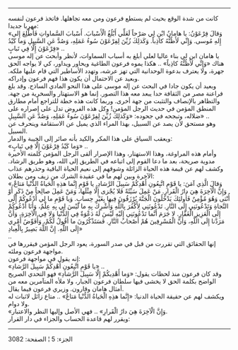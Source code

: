------------------------------------------------------------------------

كانت من شدة الوقع بحيث لم يستطع فرعون ومن معه تجاهلها. فاتخذ فرعون لنفسه
مهربا جديدا:  
«وَقالَ فِرْعَوْنُ: يا هامانُ ابْنِ لِي صَرْحاً لَعَلِّي أَبْلُغُ الْأَسْبابَ. أَسْبابَ السَّماواتِ
فَأَطَّلِعَ إِلى إِلهِ مُوسى. وَإِنِّي لَأَظُنُّهُ كاذِباً. وَكَذلِكَ زُيِّنَ لِفِرْعَوْنَ سُوءُ عَمَلِهِ، وَصُدَّ عَنِ
السَّبِيلِ وَما كَيْدُ فِرْعَوْنَ إِلَّا فِي تَبابٍ» ..  
يا هامان ابن لي بناء عاليا لعلي أبلغ به أسباب السماوات، لأنظر وأبحث عن
إله موسى هناك «وَإِنِّي لَأَظُنُّهُ كاذِباً» .. هكذا يموه فرعون الطاغية ويحاور
ويداور، كي لا يواجه الحق جهرة، ولا يعترف بدعوة الوحدانية التي تهز عرشه،
وتهدد الأساطير التي قام عليها ملكه. وبعيد عن الاحتمال أن يكون هذا فهم
فرعون وإدراكه.  
وبعيد أن يكون جادا في البحث عن إله موسى على هذا النحو المادي الساذج. وقد
بلغ فراعنة مصر من الثقافة حدا يبعد معه هذا التصور. إنما هو الاستهتار
والسخرية من جهة. والتظاهر بالإنصاف والتثبت من جهة أخرى. وربما كانت هذه
خطة للتراجع أمام مطارق المنطق المؤمن في حديث الرجل المؤمن! وكل هذه
الفروض تدل على إصراره على ضلاله، وتبجحه في جحوده: «وَكَذلِكَ زُيِّنَ لِفِرْعَوْنَ سُوءُ
عَمَلِهِ، وَصُدَّ عَنِ السَّبِيلِ» ..  
وهو مستحق لأن يصد عن السبيل، بهذا المراء الذي يميل عن الاستقامة وينحرف
عن السبيل.  
ويعقب السياق على هذا المكر والكيد بأنه صائر إلى الخيبة والدمار:  
«وَما كَيْدُ فِرْعَوْنَ إِلَّا فِي تَبابٍ» ..  
وأمام هذه المراوغة، وهذا الاستهتار، وهذا الإصرار ألقى الرجل المؤمن كلمته
الأخيرة مدوية صريحة، بعد ما دعا القوم إلى اتباعه في الطريق إلى الله، وهو
طريق الرشاد. وكشف لهم عن قيمة هذه الحياة الزائلة وشوقهم إلى نعيم الحياة
الباقية وحذرهم عذاب الآخرة وبين لهم ما في عقيدة الشرك من زيف ومن
بطلان:  
«وَقالَ الَّذِي آمَنَ: يا قَوْمِ اتَّبِعُونِ أَهْدِكُمْ سَبِيلَ الرَّشادِ. يا قَوْمِ إِنَّما هذِهِ الْحَياةُ
الدُّنْيا مَتاعٌ، وَإِنَّ الْآخِرَةَ هِيَ دارُ الْقَرارِ. مَنْ عَمِلَ سَيِّئَةً فَلا يُجْزى إِلَّا مِثْلَها،
وَمَنْ عَمِلَ صالِحاً مِنْ ذَكَرٍ أَوْ أُنْثى وَهُوَ مُؤْمِنٌ فَأُولئِكَ يَدْخُلُونَ الْجَنَّةَ يُرْزَقُونَ فِيها
بِغَيْرِ حِسابٍ. وَيا قَوْمِ ما لِي أَدْعُوكُمْ إِلَى النَّجاةِ وَتَدْعُونَنِي إِلَى النَّارِ. تَدْعُونَنِي
لِأَكْفُرَ بِاللَّهِ وَأُشْرِكَ بِهِ ما لَيْسَ لِي بِهِ عِلْمٌ، وَأَنَا أَدْعُوكُمْ إِلَى الْعَزِيزِ الْغَفَّارِ. لا
جَرَمَ أَنَّما تَدْعُونَنِي إِلَيْهِ لَيْسَ لَهُ دَعْوَةٌ فِي الدُّنْيا وَلا فِي الْآخِرَةِ، وَأَنَّ مَرَدَّنا إِلَى
اللَّهِ، وَأَنَّ الْمُسْرِفِينَ هُمْ أَصْحابُ النَّارِ. فَسَتَذْكُرُونَ ما أَقُولُ لَكُمْ، وَأُفَوِّضُ أَمْرِي إِلَى
اللَّهِ. إِنَّ اللَّهَ بَصِيرٌ بِالْعِبادِ»  
..  
إنها الحقائق التي تقررت من قبل في صدر السورة، يعود الرجل المؤمن فيقررها
في مواجهة فرعون وملئه.  
إنه يقول في مواجهة فرعون:  
«يا قَوْمِ اتَّبِعُونِ أَهْدِكُمْ سَبِيلَ الرَّشادِ» ..  
وقد كان فرعون منذ لحظات يقول: «وَما أَهْدِيكُمْ إِلَّا سَبِيلَ الرَّشادِ» فهو التحدي
الصريح الواضح بكلمة الحق لا يخشى فيها سلطان فرعون الجبار، ولا ملأه
المتآمرين معه من أمثال هامان وقارون. وزيري فرعون فيما يقال.  
ويكشف لهم عن حقيقة الحياة الدنيا: «إِنَّما هذِهِ الْحَياةُ الدُّنْيا مَتاعٌ» .. متاع
زائل لاثبات له ولا دوام.  
«وَإِنَّ الْآخِرَةَ هِيَ دارُ الْقَرارِ» .. فهي الأصل وإليها النظر والاعتبار.  
ويقرر لهم قاعدة الحساب والجزاء في دار القرار:

------------------------------------------------------------------------

الجزء: 5 ¦ الصفحة: 3082
